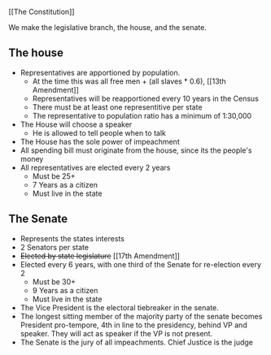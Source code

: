 [[The Constitution]]

We make the legislative branch, the house, and the senate.

## The house
- Representatives are apportioned by population. 
	- At the time this was all free men + (all slaves * 0.6), [[13th Amendment]]
	- Representatives will be reapportioned every 10 years in the Census
	- There must be at least one representitive per state
	- The representative to population ratio has a minimum of 1:30,000
- The House will choose a speaker
	- He is allowed to tell people when to talk
- The House has the sole power of impeachment
- All spending bill must originate from the house, since its the people's money
- All representatives are elected every 2 years
	- Must be 25+
	- 7 Years as a citizen
	- Must live in the state

## The Senate
- Represents the states interests
- 2 Senators per state
- ~~Elected by state legislature~~ [[17th Amendment]]
- Elected every 6 years, with one third of the Senate for re-election every 2
	- Must be 30+
	- 9 Years as a citizen
	- Must live in the state
- The Vice President is the electoral tiebreaker in the senate.
- The longest sitting member of the majority party of the senate becomes President pro-tempore, 4th in line to the presidency, behind VP and speaker. They will act as speaker if the VP is not present.
- The Senate is the jury of all impeachments. Chief Justice is the judge